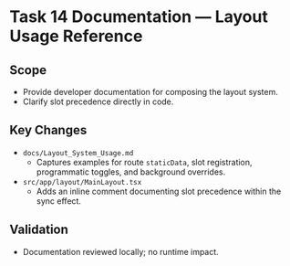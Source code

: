 # Task 14 Documentation — Layout Usage Reference

## Scope
- Provide developer documentation for composing the layout system.
- Clarify slot precedence directly in code.

## Key Changes
- `docs/Layout_System_Usage.md`
  - Captures examples for route `staticData`, slot registration, programmatic toggles, and background overrides.
- `src/app/layout/MainLayout.tsx`
  - Adds an inline comment documenting slot precedence within the sync effect.

## Validation
- Documentation reviewed locally; no runtime impact.
